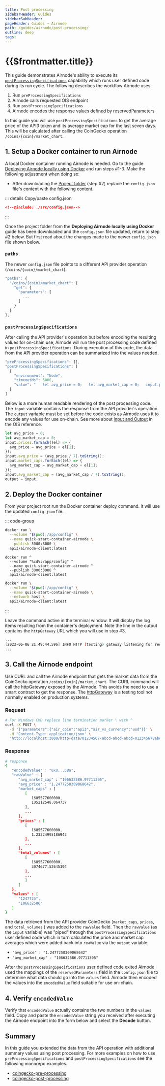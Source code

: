 ```yaml
---
title: Post processing
sidebarHeader: Guides
sidebarSubHeader:
pageHeader: Guides → Airnode
path: /guides/airnode/post-processing/
outline: deep
tags:
---
```


<PageHeader />

<SearchHighlight />

<FlexStartTag />

# {{$frontmatter.title}}

This guide demonstrates Airnode's ability to execute its
[`postProcessingSpecifications`](/reference/ois/latest/processing.md) capability
which runs user defined code during its run cycle. The following describes the
workflow Airnode uses:

1. Run `preProcessingSpecifications`
2. Airnode calls requested OIS endpoint
3. Run `postProcessingSpecifications`
4. Airnode encodes the response values defined by reservedParameters

In this guide you will use `postProcessingSpecifications` to get the average
price of the API3 token and its average market cap for the last seven days. This
will be calculated after calling the CoinGecko operation
`/coins/{coin}/market_chart`.

## 1. Setup a Docker container to run Airnode

A local Docker container running Airnode is needed. Go to the guide
[Deploying Airnode locally using Docker](/guides/airnode/deploy-airnode/deploy-container/index.md)
and run steps #1-3. Make the following adjustment when doing so:

- After downloading the
  [Project folder](/guides/airnode/deploy-airnode/deploy-container/#_2-project-folder)
  (step #2) replace the `config.json` file's content with the following content.

::: details Copy/paste config.json

```json
<!--@include: ./src/config.json-->
```

:::

Once the project folder from the **Deploying Airnode locally using Docker**
guide has been downloaded and the `config.json` file updated, return to step #2
below. But first read about the changes made to the newer `config.json` file
shown below.

### `paths`

The newer `config.json` file points to a different API provider operation
(`/coins/{coin}/market_chart`).

```js
"paths": {
  "/coins/{coin}/market_chart": {
    "get": {
      "parameters": [
        ...
      ]
    }
  }
},
```

### `postProcessingSpecifications`

After calling the API provider's operation but before encoding the resulting
values for on-chain use, Airnode will run the post processing code defined in
`postProcessingSpecifications`. During execution of this code, the data from the
API provider operation can be summarized into the values needed.

```js
"preProcessingSpecifications": [],
"postProcessingSpecifications": [
  {
    "environment": "Node",
    "timeoutMs": 5000,
    "value": "   let avg_price = 0;   let avg_market_cap = 0;   input.prices.forEach(el => { avg_price = avg_price + el[1]; });   input.avg_price = (avg_price / 7).toString();   input.market_caps.forEach(el => { avg_market_cap = avg_market_cap + el[1]; });   input.avg_market_cap = (avg_market_cap / 7).toString();   output = input;   "
  }
]
```

Below is a more human readable rendering of the post processing code. The
`input` variable contains the response from the API provider's operation. The
`output` variable must be set before the code exists as Airnode uses it to
encode any values for use on-chain. See more about
[Input and Output](/reference/ois/latest/processing.md#input-and-output) in the
OIS reference.

```js
let avg_price = 0;
let avg_market_cap = 0;
input.prices.forEach((el) => {
  avg_price = avg_price + el[1];
});
input.avg_price = (avg_price / 7).toString();
input.market_caps.forEach((el) => {
  avg_market_cap = avg_market_cap + el[1];
});
input.avg_market_cap = (avg_market_cap / 7).toString();
output = input;
```

## 2. Deploy the Docker container

From your project root run the Docker container deploy command. It will use the
updated `config.json` file.

::: code-group

```sh [Mac/WSL2/PowerShell]
docker run \
  --volume "$(pwd):/app/config" \
  --name quick-start-container-airnode \
  --publish 3000:3000 \
  api3/airnode-client:latest
```

```batch [Windows CMD]
docker run ^
  --volume "%cd%:/app/config" ^
  --name quick-start-container-airnode ^
  --publish 3000:3000 ^
  api3/airnode-client:latest
```

```sh [Linux (host networking)]
docker run \
  --volume "$(pwd):/app/config" \
  --name quick-start-container-airnode \
  --network host \
  api3/airnode-client:latest
```

:::

Leave the command active in the terminal window. It will display the log items
resulting from the container's deployment. Note the line in the output contains
the `httpGateway` URL which you will use in step #3.

```sh (2)
...
[2023-06-06 21:49:44.596] INFO HTTP (testing) gateway listening for request on "http://localhost:3000/http-data/01234567-abcd-abcd-abcd-012345678abc/:endpointId"
...

```

## 3. Call the Airnode endpoint

Use CURL and call the Airnode endpoint that gets the market data from the
CoinGecko operation `/coins/{coin}/market_chart`. The CURL command will call the
httpGateway exposed by the Airnode. This avoids the need to use a smart contract
to get the response. The
[httpGateway](/reference/airnode/latest/understand/http-gateways.md) is a
testing tool not normally enabled on production systems.

### Request

```sh
# For Windows CMD replace line termination marker \ with ^
curl -X POST \
  -d '{"parameters":{"air_coin":"api3","air_vs_currency":"usd"}}' \
  -H 'Content-Type: application/json' \
  'http://localhost:3000/http-data/01234567-abcd-abcd-abcd-012345678abc/0x2de6e288ed16965b68a62d4b2a747b094b3c857941285e625bed3a7be31445e4' | json_pp
```

### Response

```sh
# response
{
   "encodedValue" : "0x0...58a",
   "rawValue" : {
      "avg_market_cap" : "106632586.97711395",
      "avg_price" : "1.2477250309068642",
      "market_caps" : [
         [
            1685577600000,
            105212548.064737
         ],
         ...
      ],
      "prices" : [
         [
            1685577600000,
            1.23324995186942
         ],
         ...
      ],
      "total_volumes" : [
         [
            1685577600000,
            3074677.52645394
         ],
         ...
         ]
      ]
   },
   "values" : [
      "1247725",
      "106632586"
   ]
}
```

The data retrieved from the API provider CoinGecko (`market_caps`, `prices`, and
`total_volumes` ) was added to the `rawValue` field. Then the `rawValue` (as the
`input` variable) was "piped" through the `postProcessingSpecifications` user
defined code which in turn calculated the price and market cap averages which
were added back into `rawValue` via the `output` variable.

- `"avg_price" : "1.2477250309068642"`
- `"avg_market_cap" : "106632586.97711395"`

After the `postProcessingSpecifications` user defined code exited Airnode used
the mappings of the `reservedParameters` field in the `config.json` file to
determine what data should go into the `values` field. Airnode then encoded the
values into the `encodedValue` field suitable for use on-chain.

## 4. Verify `encodedValue`

Verify that `encodedValue` actually contains the two numbers in the `values`
field. Copy and paste the `encodedValue` string you received after executing the
Airnode endpoint into the form below and select the **Decode** button.

<EthersAbiCoder types="int256,int256"/>

## Summary

In this guide you extended the data from the API operation with additional
summary values using post processing. For more examples on how to use
`preProcessingSpecifications` and `postProcessingSpecifications` see the
following monorepo examples.

- [coingecko-pre-processing<ExternalLinkImage/>](https://github.com/api3dao/airnode/tree/master/packages/airnode-examples/integrations/coingecko-pre-processing)
- [coingecko-post-processing<ExternalLinkImage/>](https://github.com/api3dao/airnode/tree/master/packages/airnode-examples/integrations/coingecko-post-processing)

<FlexEndTag />

